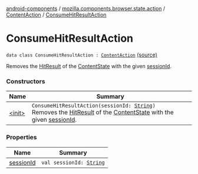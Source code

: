 [android-components](../../../index.md) / [mozilla.components.browser.state.action](../../index.md) / [ContentAction](../index.md) / [ConsumeHitResultAction](./index.md)

# ConsumeHitResultAction

`data class ConsumeHitResultAction : `[`ContentAction`](../index.md) [(source)](https://github.com/mozilla-mobile/android-components/blob/master/components/browser/state/src/main/java/mozilla/components/browser/state/action/BrowserAction.kt#L195)

Removes the [HitResult](../../../mozilla.components.concept.engine/-hit-result/index.md) of the [ContentState](../../../mozilla.components.browser.state.state/-content-state/index.md) with the given [sessionId](session-id.md).

### Constructors

| Name | Summary |
|---|---|
| [&lt;init&gt;](-init-.md) | `ConsumeHitResultAction(sessionId: `[`String`](https://kotlinlang.org/api/latest/jvm/stdlib/kotlin/-string/index.html)`)`<br>Removes the [HitResult](../../../mozilla.components.concept.engine/-hit-result/index.md) of the [ContentState](../../../mozilla.components.browser.state.state/-content-state/index.md) with the given [sessionId](session-id.md). |

### Properties

| Name | Summary |
|---|---|
| [sessionId](session-id.md) | `val sessionId: `[`String`](https://kotlinlang.org/api/latest/jvm/stdlib/kotlin/-string/index.html) |
